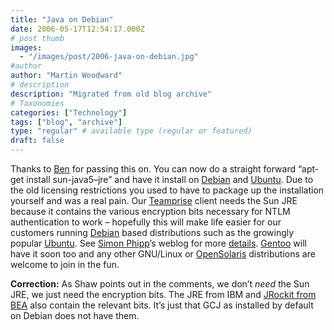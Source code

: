 ```yaml
---
title: "Java on Debian"
date: 2006-05-17T12:54:17.000Z
# post thumb
images:
  - "/images/post/2006-java-on-debian.jpg"
#author
author: "Martin Woodward"
# description
description: "Migrated from old blog archive"
# Taxonomies
categories: ["Technology"]
tags: ["blog", "archive"]
type: "regular" # available type (regular or featured)
draft: false
---
```


Thanks to [Ben](http://www.flyingjelly.net/entry.jsp?entry=721) for passing this on. You can now do a straight forward “apt-get install sun-java5–jre” and have it install on [Debian](http://www.debian.org/) and [Ubuntu](http://www.ubuntu.com/).  Due to the old licensing restrictions you used to have to package up the installation yourself and was a real pain.  Our [Teamprise](http://www.teamprise.com/) client needs the Sun JRE because it contains the various encryption bits necessary for NTLM authentication to work – hopefully this will make life easier for our customers running [Debian](http://www.debian.org/) based distributions such as the growingly popular [Ubuntu](http://www.ubuntu.com/).  See [Simon Phipp](http://blogs.sun.com/roller/page/webmink/)’s weblog for more [details](http://blogs.sun.com/roller/page/webmink?entry=jdk_on_gnu_linux_something).  [Gentoo](http://www.gentoo.org/) will have it soon too and any other GNU/Linux or [OpenSolaris](http://www.opensolaris.org/) distributions are welcome to join in the fun.

**Correction:**  As Shaw points out in the comments, we don’t *need* the Sun JRE, we just need the encryption bits.  The JRE from IBM and [JRockit from BEA](http://www.bea.com/content/products/jrockit) also contain the relevant bits.  It’s just that GCJ as installed by default on Debian does not have them.